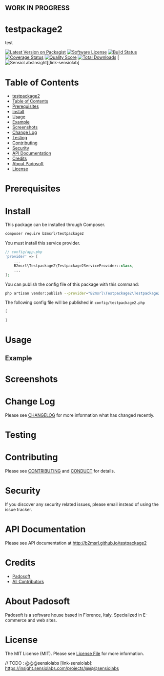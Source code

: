 ## WORK IN PROGRESS
# testpackage2
test

[![Latest Version on Packagist][ico-version]][link-packagist]
[![Software License][ico-license]](LICENSE.md)
[![Build Status][ico-travis]][link-travis]
[![Coverage Status][ico-scrutinizer]][link-scrutinizer]
[![Quality Score][ico-code-quality]][link-code-quality]
[![Total Downloads][ico-downloads]][link-downloads]
[![SensioLabsInsight][ico-sensiolab]][link-sensiolab]

Table of Contents
=================

  * [testpackage2](#testpackage2)
  * [Table of Contents](#table-of-contents)
  * [Prerequisites](#prerequisites)
  * [Install](#install)
  * [Usage](#usage)
  * [Example](#example)
  * [Screenshots](#screenshots)
  * [Change Log](#change-log)
  * [Testing](#testing)
  * [Contributing](#contributing)
  * [Security](#security)
  * [API Documentation](#api-documentation)
  * [Credits](#credits)
  * [About Padosoft](#about-padosoft)
  * [License](#license)

# Prerequisites

# Install

This package can be installed through Composer.

``` bash
composer require b2msrl/testpackage2
```
You must install this service provider.

``` php
// config/app.php
'provider' => [
    ...
    B2msrl\Testpackage2\Testpackage2ServiceProvider::class,
    ...
];
```

You can publish the config file of this package with this command:
``` bash
php artisan vendor:publish --provider="B2msrl\Testpackage2\Testpackage2ServiceProvider"
```
The following config file will be published in `config/testpackage2.php`
``` php
[

]
```

# Usage

## Example

# Screenshots

# Change Log
Please see [CHANGELOG](CHANGELOG.md) for more information what has changed recently.

# Testing

# Contributing

Please see [CONTRIBUTING](CONTRIBUTING.md) and [CONDUCT](CONDUCT.md) for details.

# Security

If you discover any security related issues, please email  instead of using the issue tracker.

# API Documentation

Please see API documentation at http://b2msrl.github.io/testpackage2

# Credits

- [Padosoft](https://github.com/padosoft)
- [All Contributors](../../contributors)

# About Padosoft
Padosoft is a software house based in Florence, Italy. Specialized in E-commerce and web sites.

# License

The MIT License (MIT). Please see [License File](LICENSE.md) for more information.


[ico-version]: https://img.shields.io/packagist/v/b2msrl/testpackage2.svg?style=flat-square
[ico-license]: https://img.shields.io/badge/license-MIT-brightgreen.svg?style=flat-square
[ico-travis]: https://img.shields.io/travis/b2msrl/testpackage2/master.svg?style=flat-square
[ico-scrutinizer]: https://img.shields.io/scrutinizer/coverage/g/b2msrl/testpackage2.svg?style=flat-square
[ico-code-quality]: https://img.shields.io/scrutinizer/g/b2msrl/testpackage2.svg?style=flat-square
[ico-downloads]: https://img.shields.io/packagist/dt/b2msrl/testpackage2.svg?style=flat-square
[ico-sensiolab]: https://insight.sensiolabs.com/projects/@@@sensiolab/small.png

[link-packagist]: https://packagist.org/packages/b2msrl/testpackage2
[link-travis]: https://travis-ci.org/b2msrl/testpackage2
[link-scrutinizer]: https://scrutinizer-ci.com/g/b2msrl/testpackage2/code-structure
[link-code-quality]: https://scrutinizer-ci.com/g/b2msrl/testpackage2
[link-downloads]: https://packagist.org/packages/b2msrl/testpackage2
// TODO : @@@sensiolabs
[link-sensiolab]: https://insight.sensiolabs.com/projects/@@@sensiolabs
